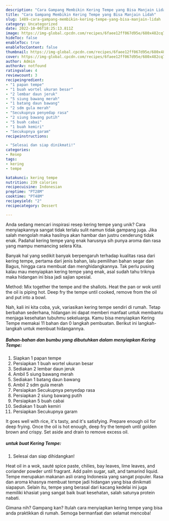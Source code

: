 ```yaml
---
description: "Cara Gampang Membikin Kering Tempe yang Bisa Manjain Lidah"
title: "Cara Gampang Membikin Kering Tempe yang Bisa Manjain Lidah"
slug: 1489-cara-gampang-membikin-kering-tempe-yang-bisa-manjain-lidah
category: Uncategorized
date: 2022-10-06T18:25:13.811Z
image: https://img-global.cpcdn.com/recipes/6faee12ff067d95e/680x482cq70/kering-tempe-foto-resep-utama.jpg
hideToc: false
enableToc: true
enableTocContent: false
thumbnail: https://img-global.cpcdn.com/recipes/6faee12ff067d95e/680x482cq70/kering-tempe-foto-resep-utama.jpg
cover: https://img-global.cpcdn.com/recipes/6faee12ff067d95e/680x482cq70/kering-tempe-foto-resep-utama.jpg
author: Admin
authorAv: notfound
ratingvalue: 4
reviewcount: 3
recipeingredient:
- "1 papan tempe"
- "1 buah wortel ukuran besar"
- "2 lembar daun jeruk"
- "5 siung bawang merah"
- "1 batang daun bawang"
- "2 sdm gula merah"
- "Secukupnya penyedap rasa"
- "2 siung bawang putih"
- "5 buah cabai"
- "1 buah kemiri"
- "Secukupnya garam"
recipeinstructions:

- "Selesai dan siap dinikmati!"
categories:
- Resep
tags:
- kering
- tempe

katakunci: kering tempe 
nutrition: 239 calories
recipecuisine: Indonesian
preptime: "PT28M"
cooktime: "PT48M"
recipeyield: "2"
recipecategory: Dessert

---
```





Anda sedang mencari inspirasi resep kering tempe yang unik? Cara menyiapkannya sangat tidak terlalu sulit namun tidak gampang juga. Jika salah mengolah maka hasilnya akan hambar dan justru cenderung tidak enak. Padahal kering tempe yang enak harusnya sih punya aroma dan rasa yang mampu memancing selera Kita.





Banyak hal yang sedikit banyak berpengaruh terhadap kualitas rasa dari kering tempe, pertama dari jenis bahan, lalu pemilihan bahan segar dan Bagus, hingga cara membuat dan menghidangkannya. Tak perlu pusing kalau mau menyiapkan kering tempe yang enak,      asal sudah tahu triknya maka hidangan ini bisa jadi sajian spesial.














Method: Mix together the tempe and the shallots. Heat the pan or wok until the oil is piping hot. Deep fry the tempe until cooked, remove from the oil and put into a bowl.






Nah, kali ini kita coba, yuk, variasikan kering tempe sendiri di rumah. Tetap berbahan sederhana, hidangan ini dapat memberi manfaat untuk membantu menjaga kesehatan tubuhmu sekeluarga. Kamu bisa menyiapkan Kering Tempe memakai 11 bahan dan 0 langkah pembuatan. Berikut ini langkah-langkah untuk membuat hidangannya.

<!--inarticleads1-->

##### Bahan-bahan dan bumbu yang dibutuhkan dalam menyiapkan Kering Tempe:

1. Siapkan 1 papan tempe
1. Persiapkan 1 buah wortel ukuran besar
1. Sediakan 2 lembar daun jeruk
1. Ambil 5 siung bawang merah
1. Sediakan 1 batang daun bawang
1. Ambil 2 sdm gula merah
1. Persiapkan Secukupnya penyedap rasa
1. Persiapkan 2 siung bawang putih
1. Persiapkan 5 buah cabai
1. Sediakan 1 buah kemiri
1. Persiapkan Secukupnya garam


It goes well with rice, it&#39;s tasty, and it&#39;s satisfying. Prepare enough oil for deep frying. Once the oil is hot enough, deep fry the tempeh until golden brown and crispy. Set aside and drain to remove excess oil. 

<!--inarticleads2-->

#####  untuk buat Kering Tempe:


1. Selesai dan siap dihidangkan!

Heat oil in a wok, sauté spice paste, chilies, bay leaves, lime leaves, and coriander powder until fragrant. Add palm sugar, salt, and tamarind liquid. Tempe merupakan makanan asli orang Indonesia yang sangat populer. Rasa dan aroma khasnya membuat tempe jadi hidangan yang bisa dinikmati siapapun. Selain itu, tempe yang berasal dari kacang kedelai ini juga memiliki khasiat yang sangat baik buat kesehatan, salah satunya protein nabati. 

Gimana nih? Gampang kan? Itulah cara menyiapkan kering tempe yang bisa anda praktikkan di rumah. Semoga bermanfaat dan selamat mencoba!
